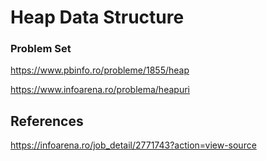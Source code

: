 # Heap Data Structure


### Problem Set
https://www.pbinfo.ro/probleme/1855/heap

https://www.infoarena.ro/problema/heapuri

## References

https://infoarena.ro/job_detail/2771743?action=view-source
